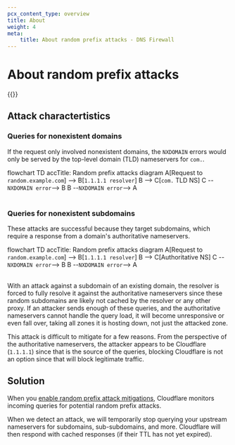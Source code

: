 ```yaml
---
pcx_content_type: overview
title: About
weight: 4
meta:
    title: About random prefix attacks - DNS Firewall
---
```


# About random prefix attacks

{{<render file="_random-prefix-attack-definition.md">}}
<br/>

## Attack charactertistics

### Queries for nonexistent domains

If the request only involved nonexistent domains, the `NXDOMAIN` errors would only be served by the top-level domain (TLD) nameservers for `com.`.

<div class="mermaid">
    flowchart TD
      accTitle: Random prefix attacks diagram
      A[Request to <code>random.example.com</code>] --> B[<code>1.1.1.1 resolver</code>]
      B --> C[<code>com.</code> TLD NS]
      C --<code>NXDOMAIN error</code>--> B
      B --<code>NXDOMAIN error</code>--> A
</div>
<br/>

### Queries for nonexistent subdomains

These attacks are successful because they target subdomains, which require a response from a domain's authoritative nameservers. 

<div class="mermaid">
    flowchart TD
      accTitle: Random prefix attacks diagram
      A[Request to <code>random.example.com</code>] --> B[<code>1.1.1.1 resolver</code>]
      B --> C[Authoritative NS]
      C --<code>NXDOMAIN error</code>--> B
      B --<code>NXDOMAIN error</code>--> A
</div>
<br/>

With an attack against a subdomain of an existing domain, the resolver is forced to fully resolve it against the authoritative nameservers since these random subdomains are likely not cached by the resolver or any other proxy. If an attacker sends enough of these queries, and the authoritative nameservers cannot handle the query load, it will become unresponsive or even fall over, taking all zones it is hosting down, not just the attacked zone.

This attack is difficult to mitigate for a few reasons. From the perspective of the authoritative nameservers, the attacker appears to be Cloudflare (`1.1.1.1`) since that is the source of the queries, blocking Cloudflare is not an option since that will block legitimate traffic.

## Solution

When you [enable random prefix attack mitigations](/dns/dns-firewall/random-prefix-attacks/setup/), Cloudflare monitors incoming queries for potential random prefix attacks.

When we detect an attack, we will temporarily stop querying your upstream nameservers for subdomains, sub-subdomains, and more. Cloudflare will then respond with cached responses (if their TTL has not yet expired).